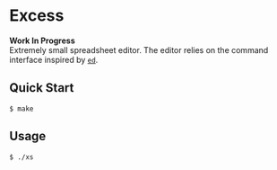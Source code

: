 # Excess

**Work In Progress**  
Extremely small spreadsheet editor. The editor relies on the command interface inspired by [`ed`](https://www.gnu.org/software/ed/ed.html).

## Quick Start

```shell
$ make
```

## Usage

```shell
$ ./xs
```


